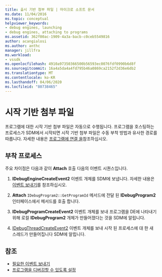 ```yaml
---
title: 출시 기반 첨부 파일 | 마이크로 소프트 문서
ms.date: 11/04/2016
ms.topic: conceptual
helpviewer_keywords:
- debug engines, launching
- debug engines, attaching to programs
ms.assetid: 362f00ac-1909-4a3a-bacb-c0ceb5549816
author: acangialosi
ms.author: anthc
manager: jillfra
ms.workload:
- vssdk
ms.openlocfilehash: 4910a97350366500b56593ec0076fdf0990b6d8f
ms.sourcegitcommit: 16a4a5da4a4fd795b46a0869ca2152f2d36e6db2
ms.translationtype: MT
ms.contentlocale: ko-KR
ms.lasthandoff: 04/06/2020
ms.locfileid: "80738465"
---
```

# <a name="launch-based-attachment"></a>시작 기반 첨부 파일
프로그램에 대한 시작 기반 첨부 파일은 자동으로 수행됩니다. 프로그램을 호스팅하는 프로세스가 SDM에서 시작되면 시작 기반 첨부 파일은 수동 부착 방법과 유사한 경로를 따릅니다. 자세한 내용은 [프로그램에 연결 을](../../extensibility/debugger/attaching-to-the-program.md)참조하십시오.

## <a name="the-attaching-process"></a>부착 프로세스
 주요 차이점은 다음과 같이 **Attach** 호출 다음의 이벤트 시퀀스입니다.

1. **IDebugEngineCreateEvent2** 이벤트 개체를 SDM에 보냅니다. 자세한 내용은 [이벤트 보내기](../../extensibility/debugger/sending-events.md)를 참조하십시오.

2. **Attach** `IDebugProgram2::GetProgramId` 메서드에 전달 된 **IDebugProgram2** 인터페이스에서 메서드를 호출 합니다.

3. **IDebugProgramCreateEvent2** 이벤트 개체를 보내 프로그램을 DE에 나타내기 위해 로컬 **IDebugProgram2** 개체가 만들어졌다는 것을 SDM에 알립니다.

4. [IDebugThreadCreateEvent2](../../extensibility/debugger/reference/idebugthreadcreateevent2.md) 이벤트 개체를 보내 시작 된 프로세스에 대 한 새 스레드가 만들어집니다 SDM에 알립니다.

## <a name="see-also"></a>참조
- [필요한 이벤트 보내기](../../extensibility/debugger/sending-the-required-events.md)
- [프로그램을 디버깅할 수 있도록 설정](../../extensibility/debugger/enabling-a-program-to-be-debugged.md)
